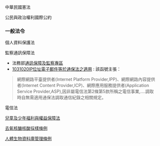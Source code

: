 
中華民國憲法

公民與政治權利國際公約

### 一般法令

個人資料保護法

監察通訊保障法
 - 法務部[通訊保障及監察專區](http://www.moj.gov.tw/lp.asp?ctNode=34731&CtUnit=13542&BaseDSD=7&mp=800)
  - [1031020IP位址電子郵件等於通保法之適用](http://www.moj.gov.tw/HitCounter.asp?xItem=362736&ixCuAttach=111532) : 該函號主張：
> 網際網路平臺提供者(Internet Platform Provider,IPP)、網際網路內容提供者(Internet Content Provider,ICP)、網際應用服務提供者(Application 
> Service Provider,ASP),因非屬電信法第2條第5款所稱之電信事業,....調取時自無需適用通保法調取通信紀錄之相關規定。
 
 
電信法

[兒童及少年福利與權益保障法](http://law.moj.gov.tw/LawClass/LawAll.aspx?PCode=D0050001)

[去氧核醣核酸採樣條例](http://law.moj.gov.tw/LawClass/LawAll_print.aspx?PCode=D0080186)

[人體生物資料庫管理條例](http://law.moj.gov.tw/LawClass/LawAllIf.aspx?PCode=L0020164)

